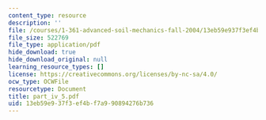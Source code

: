 ```yaml
---
content_type: resource
description: ''
file: /courses/1-361-advanced-soil-mechanics-fall-2004/13eb59e937f3ef4bf7a990894276b736_part_iv_5.pdf
file_size: 522769
file_type: application/pdf
hide_download: true
hide_download_original: null
learning_resource_types: []
license: https://creativecommons.org/licenses/by-nc-sa/4.0/
ocw_type: OCWFile
resourcetype: Document
title: part_iv_5.pdf
uid: 13eb59e9-37f3-ef4b-f7a9-90894276b736
---
```

